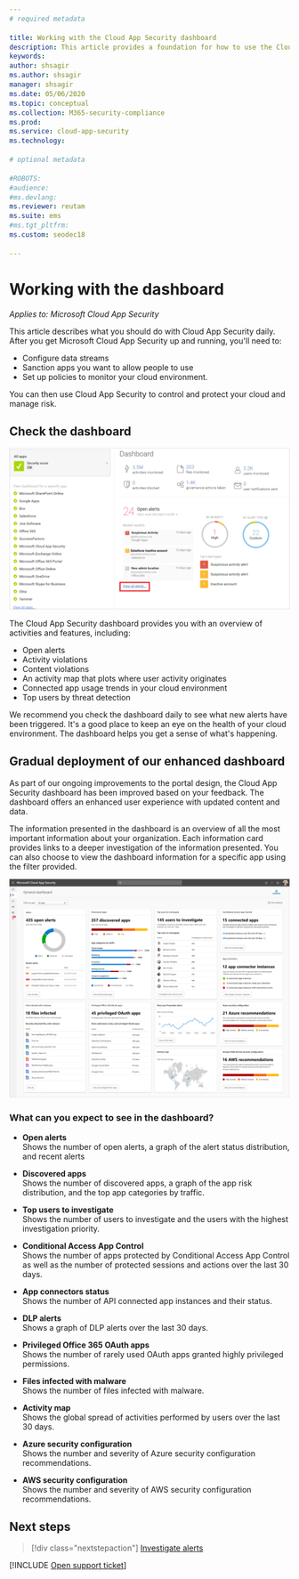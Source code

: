 ```yaml
---
# required metadata

title: Working with the Cloud App Security dashboard
description: This article provides a foundation for how to use the Cloud App Security dashboard.
keywords:
author: shsagir
ms.author: shsagir
manager: shsagir
ms.date: 05/06/2020
ms.topic: conceptual
ms.collection: M365-security-compliance
ms.prod:
ms.service: cloud-app-security
ms.technology:

# optional metadata

#ROBOTS:
#audience:
#ms.devlang:
ms.reviewer: reutam
ms.suite: ems
#ms.tgt_pltfrm:
ms.custom: seodec18

---
```

# Working with the dashboard

*Applies to: Microsoft Cloud App Security*

This article describes what you should do with Cloud App Security daily.  After you get Microsoft Cloud App Security up and running, you'll need to:

- Configure data streams
- Sanction apps you want to allow people to use
- Set up policies to monitor your cloud environment.

You can then use Cloud App Security to control and protect your cloud and manage risk.

## Check the dashboard

![Cloud App Security dashboard](media/dashboard.png "dashboard")

The Cloud App Security dashboard provides you with an overview of activities and features, including:

- Open alerts
- Activity violations
- Content violations
- An activity map that plots where user activity originates
- Connected app usage trends in your cloud environment
- Top users by threat detection

We recommend you check the dashboard daily to see what new alerts have been triggered. It's a good place to keep an eye on the health of your cloud environment. The dashboard helps you get a sense of what's happening.

## Gradual deployment of our enhanced dashboard

As part of our ongoing improvements to the portal design, the Cloud App Security dashboard has been improved based on your feedback. The dashboard offers an enhanced user experience with updated content and data.

The information presented in the dashboard is an overview of all the most important information about your organization. Each information card provides links to a deeper investigation of the information presented. You can also choose to view the dashboard information for a specific app using the filter provided.

![Cloud App Security dashboard](media/dashboard-enhanced.png)

### What can you expect to see in the dashboard?

- **Open alerts**  
Shows the number of open alerts, a graph of the alert status distribution, and recent alerts

- **Discovered apps**  
Shows the number of discovered apps, a graph of the app risk distribution, and the top app categories by traffic.
- **Top users to investigate**  
Shows the number of users to investigate and the users with the highest investigation priority.
- **Conditional Access App Control**  
Shows the number of apps protected by Conditional Access App Control as well as the number of protected sessions and actions over the last 30 days.
- **App connectors status**  
Shows the number of API connected app instances and their status.
- **DLP alerts**  
Shows a graph of DLP alerts over the last 30 days.
- **Privileged Office 365 OAuth apps**  
Shows the number of rarely used OAuth apps granted highly privileged permissions.
- **Files infected with malware**  
Shows the number of files infected with malware.
- **Activity map**  
Shows the global spread of activities performed by users over the last 30 days.
- **Azure security configuration**  
Shows the number and severity of Azure security configuration recommendations.
- **AWS security configuration**  
Shows the number and severity of AWS security configuration recommendations.

## Next steps

> [!div class="nextstepaction"]
> [Investigate alerts](investigate.md)

[!INCLUDE [Open support ticket](includes/support.md)]
